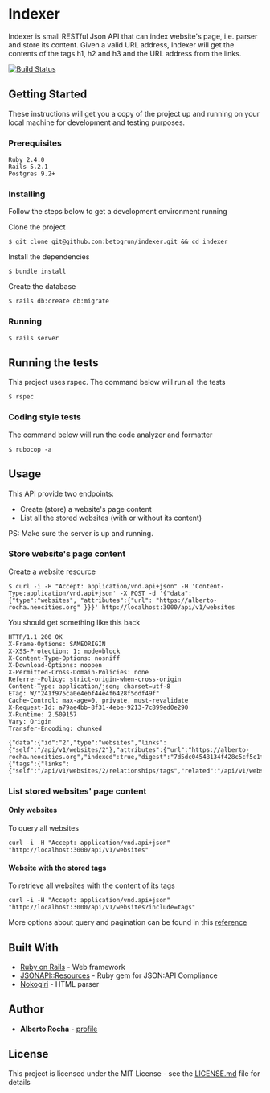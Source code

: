 # Indexer

Indexer is small RESTful Json API that can index website's page, i.e. parser and store its content.
Given a valid URL address, Indexer will get the contents of the tags h1, h2 and h3 and the URL address from the links.

[![Build Status](https://travis-ci.org/betogrun/indexer.svg?branch=master)](https://travis-ci.org/betogrun/indexer)

## Getting Started

These instructions will get you a copy of the project up and running on your local machine for development and testing purposes.

### Prerequisites

```
Ruby 2.4.0
Rails 5.2.1
Postgres 9.2+
```

### Installing

Follow the steps below to get a development environment running

Clone the project

```
$ git clone git@github.com:betogrun/indexer.git && cd indexer
```

Install the dependencies

```
$ bundle install
```

Create the database

```
$ rails db:create db:migrate
```

### Running
```
$ rails server
```

## Running the tests

This project uses rspec. The command below will run all the tests

```
$ rspec
```
### Coding style tests

The command below will run the code analyzer and formatter

```
$ rubocop -a
```

## Usage

This API provide two endpoints: 
  * Create (store) a website's page content
  * List all the stored websites (with or without its content)

PS: Make sure the server is up and running.

### Store website's page content

Create a website resource

```
$ curl -i -H "Accept: application/vnd.api+json" -H 'Content-Type:application/vnd.api+json' -X POST -d '{"data": {"type":"websites", "attributes":{"url": "https://alberto-rocha.neocities.org" }}}' http://localhost:3000/api/v1/websites
```

You should get something like this back

```
HTTP/1.1 200 OK
X-Frame-Options: SAMEORIGIN
X-XSS-Protection: 1; mode=block
X-Content-Type-Options: nosniff
X-Download-Options: noopen
X-Permitted-Cross-Domain-Policies: none
Referrer-Policy: strict-origin-when-cross-origin
Content-Type: application/json; charset=utf-8
ETag: W/"241f975ca0e4ebf44e4f6428f5ddf49f"
Cache-Control: max-age=0, private, must-revalidate
X-Request-Id: a79ae4bb-8f31-4ebe-9213-7c899ed0e290
X-Runtime: 2.509157
Vary: Origin
Transfer-Encoding: chunked

{"data":{"id":"2","type":"websites","links":{"self":"/api/v1/websites/2"},"attributes":{"url":"https://alberto-rocha.neocities.org","indexed":true,"digest":"7d5dc04548134f428c5cf5c1f85902f8"},"relationships":{"tags":{"links":{"self":"/api/v1/websites/2/relationships/tags","related":"/api/v1/websites/2/tags"}}}}}
```


### List stored websites' page content

#### Only websites

To query all websites

```
curl -i -H "Accept: application/vnd.api+json" "http://localhost:3000/api/v1/websites"
```

#### Website with the stored tags

To retrieve all websites with the content of its tags

```
curl -i -H "Accept: application/vnd.api+json" "http://localhost:3000/api/v1/websites?include=tags"
```

More options about query and pagination can be found in this [reference](https://github.com/cerebris/jsonapi-resources/wiki/JSONAPI::Resources-Querystring-Examples)

## Built With

* [Ruby on Rails](https://rubyonrails.org/) - Web framework
* [JSONAPI::Resources](https://maven.apache.org/) - Ruby gem for JSON:API Compliance
* [Nokogiri](http://www.nokogiri.org//) - HTML parser


## Author

* **Alberto Rocha** - [profile](https://github.com/betogrun)


## License

This project is licensed under the MIT License - see the [LICENSE.md](LICENSE.md) file for details


